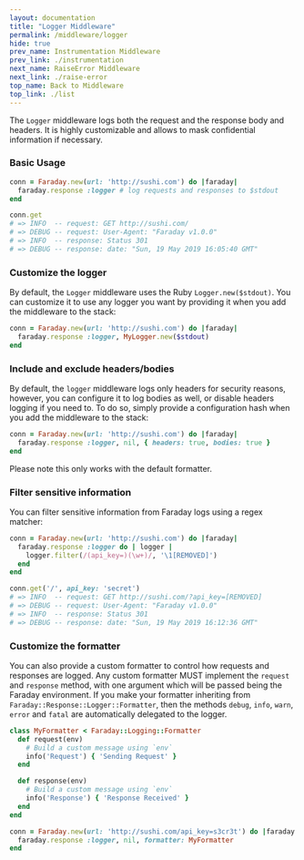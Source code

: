 ```yaml
---
layout: documentation
title: "Logger Middleware"
permalink: /middleware/logger
hide: true
prev_name: Instrumentation Middleware
prev_link: ./instrumentation
next_name: RaiseError Middleware
next_link: ./raise-error
top_name: Back to Middleware
top_link: ./list
---
```


The `Logger` middleware logs both the request and the response body and headers.
It is highly customizable and allows to mask confidential information if necessary.

### Basic Usage

```ruby
conn = Faraday.new(url: 'http://sushi.com') do |faraday|
  faraday.response :logger # log requests and responses to $stdout
end

conn.get
# => INFO  -- request: GET http://sushi.com/
# => DEBUG -- request: User-Agent: "Faraday v1.0.0"
# => INFO  -- response: Status 301
# => DEBUG -- response: date: "Sun, 19 May 2019 16:05:40 GMT"
```

### Customize the logger

By default, the `Logger` middleware uses the Ruby `Logger.new($stdout)`.
You can customize it to use any logger you want by providing it when you add the middleware to the stack:

```ruby
conn = Faraday.new(url: 'http://sushi.com') do |faraday|
  faraday.response :logger, MyLogger.new($stdout)
end
```

### Include and exclude headers/bodies

By default, the `logger` middleware logs only headers for security reasons, however, you can configure it
to log bodies as well, or disable headers logging if you need to. To do so, simply provide a configuration hash
when you add the middleware to the stack:

```ruby
conn = Faraday.new(url: 'http://sushi.com') do |faraday|
  faraday.response :logger, nil, { headers: true, bodies: true }
end
```

Please note this only works with the default formatter.

### Filter sensitive information

You can filter sensitive information from Faraday logs using a regex matcher:

```ruby
conn = Faraday.new(url: 'http://sushi.com') do |faraday|
  faraday.response :logger do | logger |
    logger.filter(/(api_key=)(\w+)/, '\1[REMOVED]')
  end
end

conn.get('/', api_key: 'secret')
# => INFO  -- request: GET http://sushi.com/?api_key=[REMOVED]
# => DEBUG -- request: User-Agent: "Faraday v1.0.0"
# => INFO  -- response: Status 301
# => DEBUG -- response: date: "Sun, 19 May 2019 16:12:36 GMT"
```

### Customize the formatter

You can also provide a custom formatter to control how requests and responses are logged.
Any custom formatter MUST implement the `request` and `response` method, with one argument which
will be passed being the Faraday environment. 
If you make your formatter inheriting from `Faraday::Response::Logger::Formatter`,
then the methods `debug`, `info`, `warn`, `error` and `fatal` are automatically delegated to the logger.

```ruby
class MyFormatter < Faraday::Logging::Formatter
  def request(env)
    # Build a custom message using `env`
    info('Request') { 'Sending Request' }
  end

  def response(env)
    # Build a custom message using `env` 
    info('Response') { 'Response Received' }
  end
end

conn = Faraday.new(url: 'http://sushi.com/api_key=s3cr3t') do |faraday|
  faraday.response :logger, nil, formatter: MyFormatter
end
```